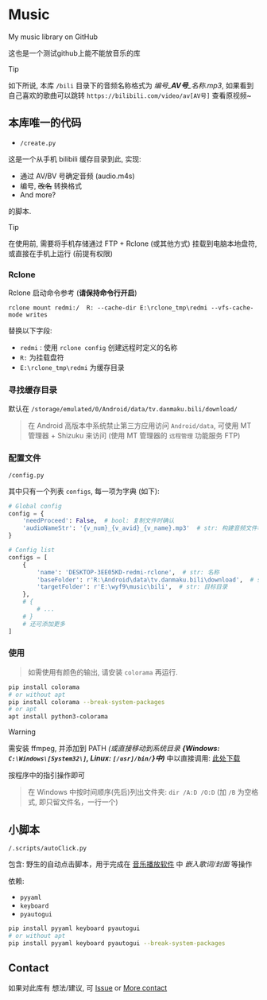 # Music

My music library on GitHub

这也是一个测试github上能不能放音乐的库

> [!TIP]
> 如下所说, 本库 `/bili` 目录下的音频名称格式为 *编号_**AV号**_名称.mp3*, 如果看到自己喜欢的歌曲可以跳转 `https://bilibili.com/video/av[AV号]` 查看原视频~

## 本库唯一的代码

- `/create.py`

这是一个从手机 bilibili 缓存目录到此, 实现:
- 通过 AV/BV 号确定音频 (audio.m4s)
- 编号, ~~改名~~ 转换格式
- And more?

的脚本.

> [!TIP]
> 在使用前, 需要将手机存储通过 FTP + Rclone (或其他方式) 挂载到电脑本地盘符, 或直接在手机上运行 (前提有权限)

### Rclone

Rclone 启动命令参考 (**请保持命令行开启**)
```shell
rclone mount redmi:/  R: --cache-dir E:\rclone_tmp\redmi --vfs-cache-mode writes
```

替换以下字段:
- `redmi` : 使用 `rclone config` 创建远程时定义的名称
- `R:` 为挂载盘符
- `E:\rclone_tmp\redmi` 为缓存目录

### 寻找缓存目录

默认在 `/storage/emulated/0/Android/data/tv.danmaku.bili/download/`

> 在 Android 高版本中系统禁止第三方应用访问 `Android/data`, 可使用 MT 管理器 + Shizuku 来访问 (使用 MT 管理器的 `远程管理` 功能服务 FTP)

### 配置文件

`/config.py`

其中只有一个列表 `configs`, 每一项为字典 (如下):

```py
# Global config
config = {
    'needProceed': False,  # bool: 复制文件时确认
    'audioNameStr': '{v_num}_{v_avid}_{v_name}.mp3'  # str: 构建音频文件名使用 ({v_num}: 编号; {v_avid}: av 号; {v_name}: 名称)
}

# Config list
configs = [
    {
        'name': 'DESKTOP-3EE05KD-redmi-rclone',  # str: 名称
        'baseFolder': r'R:\Android\data\tv.danmaku.bili\download',  # str: 缓存目录
        'targetFolder': r'E:\wyf9\music\bili',  # str: 目标目录
    },
    # {
        # ...
    # }
    # 还可添加更多
]
```

### 使用

> 如需使用有颜色的输出, 请安装 `colorama` 再运行.

```sh
pip install colorama
# or without apt
pip install colorama --break-system-packages
# or apt
apt install python3-colorama
```

> [!WARNING]
> 需安装 ffmpeg, 并添加到 PATH *(或直接移动到系统目录 **{Windows: `C:\Windows\[System32\]`, Linux: `[/usr]/bin/`}中)*** 中以直接调用: [此处下载](https://ffmpeg.org/download.html)

按程序中的指引操作即可

> 在 Windows 中按时间顺序(先后)列出文件夹: `dir /A:D /O:D` (加 `/B` 为空格式, 即只留文件名，一行一个)

## 小脚本

`/.scripts/autoClick.py`

包含: 野生的自动点击脚本，用于完成在 [音乐播放软件](https://github.com/zhongyang219/MusicPlayer2) 中 *嵌入歌词/封面* 等操作

依赖:

- `pyyaml`
- `keyboard`
- `pyautogui`

```sh
pip install pyyaml keyboard pyautogui
# or without apt
pip install pyyaml keyboard pyautogui --break-system-packages
```

## Contact

如果对此库有 想法/建议, 可 [Issue](https://github.com/wyf9/music/issues/new) or [More contact](https://wyf9.top/#/contact)
